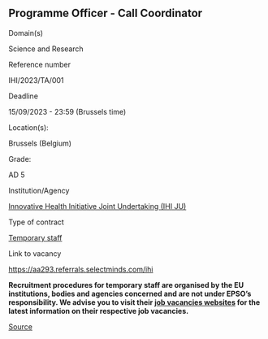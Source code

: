Programme Officer - Call Coordinator
------------------------------------

Domain(s)

Science and Research

Reference number

IHI/2023/TA/001

Deadline

15/09/2023 - 23:59 (Brussels time)

Location(s): 

Brussels (Belgium)

  

Grade: 

AD 5

  

Institution/Agency

[Innovative Health Initiative Joint Undertaking (IHI JU)](/en/institutions/innovative-health-initiative-joint-undertaking-ihi-ju)

Type of contract

[Temporary staff](/staff-categories#tab-Temporary%20staff)

Link to vacancy

https://aa293.referrals.selectminds.com/ihi

**Recruitment procedures for temporary staff are organised by the EU institutions, bodies and agencies concerned and are not under EPSO’s responsibility. We advise you to visit their [job vacancies websites](https://european-union.europa.eu/institutions-law-budget/institutions-and-bodies/search-all-eu-institutions-and-bodies) for the latest information on their respective job vacancies.**

[Source](https://epso.europa.eu/en/job-opportunities/programme-officer-call-coordinator/ihi-2023-ta-001)